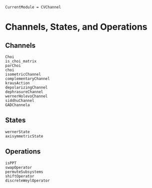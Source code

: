 ```@meta
CurrentModule = CVChannel
```
# Channels, States, and Operations

## Channels

```@docs
Choi
is_choi_matrix
parChoi
choi
isometricChannel
complementaryChannel
krausAction
depolarizingChannel
dephrasureChannel
wernerHolevoChannel
siddhuChannel
GADChannela
```

## States

```@docs
wernerState
axisymmetricState
```

## Operations

```@docs
isPPT
swapOperator
permuteSubsystems
shiftOperator
discreteWeylOperator
```
